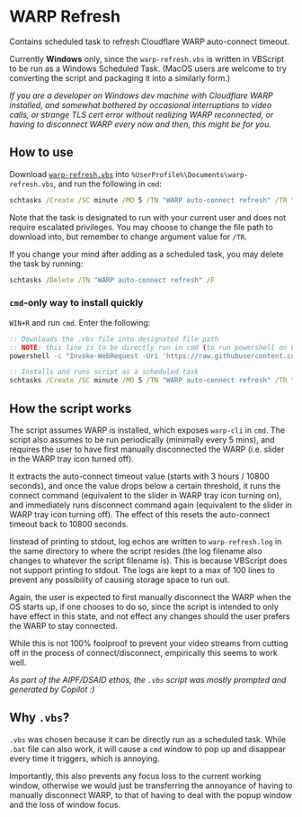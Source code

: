 # WARP Refresh

Contains scheduled task to refresh Cloudflare WARP auto-connect timeout.

Currently **Windows** only, since the `warp-refresh.vbs` is written in VBScript to be run as a
Windows Scheduled Task. (MacOS users are welcome to try converting the script and packaging it into
a similarly form.)

*If you are a developer on Windows dev machine with Cloudflare WARP installed, and somewhat bothered
by occasional interruptions to video calls, or strange TLS cert error without realizing WARP
reconnected, or having to disconnect WARP every now and then, this might be for you.*

## How to use

Download [`warp-refresh.vbs`](warp-refresh.vbs) into `%UserProfile%\Documents\warp-refresh.vbs`, and
run the following in `cmd`:

```bat
schtasks /Create /SC minute /MO 5 /TN "WARP auto-connect refresh" /TR "%UserProfile%\Documents\warp-refresh.vbs"
```

Note that the task is designated to run with your current user and does not require escalated
privileges. You may choose to change the file path to download into, but remember to change argument
value for `/TR`.

If you change your mind after adding as a scheduled task, you may delete the task by running:

```bat
schtasks /Delete /TN "WARP auto-connect refresh" /F
```

### `cmd`-only way to install quickly

`WIN+R` and run `cmd`. Enter the following:

```bat
:: Downloads the .vbs file into designated file path
:: NOTE: this line is to be directly run in cmd (to run powershell on behalf for convenience), and not directly in powershell
powershell -c "Invoke-WebRequest -Uri 'https://raw.githubusercontent.com/dsaidgovsg/warp-refresh/main/warp-refresh.vbs' -OutFile '%UserProfile%\\Documents\\warp-refresh.vbs'

:: Installs and runs script as a scheduled task
schtasks /Create /SC minute /MO 5 /TN "WARP auto-connect refresh" /TR "%UserProfile%\Documents\warp-refresh.vbs"
```

## How the script works

The script assumes WARP is installed, which exposes `warp-cli` in `cmd`. The script also assumes to
be run periodically (minimally every 5 mins), and requires the user to have first manually
disconnected the WARP (i.e. slider in the WARP tray icon turned off).

It extracts the auto-connect timeout value (starts with 3 hours / 10800 seconds), and once the value
drops below a certain threshold, it runs the connect command (equivalent to the slider in WARP tray
icon turning on), and immediately runs disconnect command again (equivalent to the slider in WARP
tray icon turning off). The effect of this resets the auto-connect timeout back to 10800 seconds.

Iinstead of printing to stdout, log echos are written to `warp-refresh.log` in the same directory to
where the script resides (the log filename also changes to whatever the script filename is). This is
because VBScript does not support printing to stdout. The logs are kept to a max of 100 lines to
prevent any possibility of causing storage space to run out.

Again, the user is expected to first manually disconnect the WARP when the OS starts up, if one
chooses to do so, since the script is intended to only have effect in this state, and not effect
any changes should the user prefers the WARP to stay connected.

While this is not 100% foolproof to prevent your video streams from cutting off in the process of
connect/disconnect, empirically this seems to work well.

*As part of the AIPF/DSAID ethos, the `.vbs` script was mostly prompted and generated by Copilot :)*

## Why `.vbs`?

`.vbs` was chosen because it can be directly run as a scheduled task. While `.bat` file can also
work, it will cause a `cmd` window to pop up and disappear every time it triggers, which is
annoying.

Importantly, this also prevents any focus loss to the current working window, otherwise we would
just be transferring the annoyance of having to manually disconnect WARP, to that of having to deal
with the popup window and the loss of window focus.
